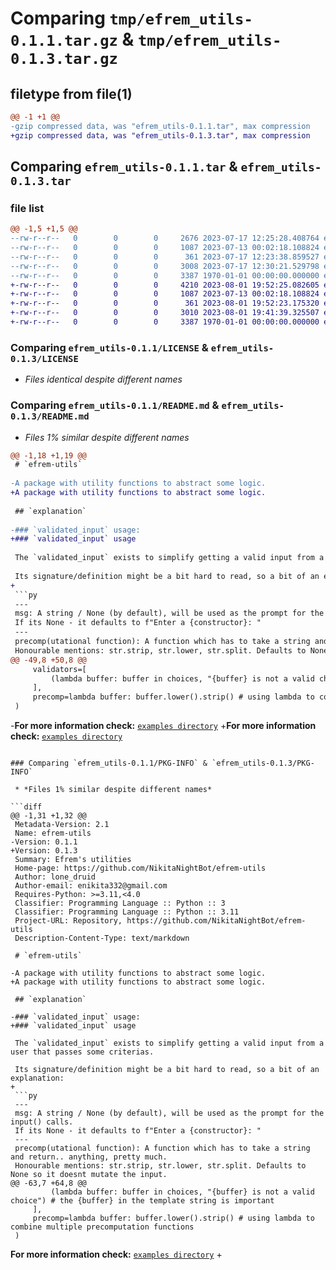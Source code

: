 # Comparing `tmp/efrem_utils-0.1.1.tar.gz` & `tmp/efrem_utils-0.1.3.tar.gz`

## filetype from file(1)

```diff
@@ -1 +1 @@
-gzip compressed data, was "efrem_utils-0.1.1.tar", max compression
+gzip compressed data, was "efrem_utils-0.1.3.tar", max compression
```

## Comparing `efrem_utils-0.1.1.tar` & `efrem_utils-0.1.3.tar`

### file list

```diff
@@ -1,5 +1,5 @@
--rw-r--r--   0        0        0     2676 2023-07-17 12:25:28.408764 efrem_utils-0.1.1/efrem_utils.py
--rw-r--r--   0        0        0     1087 2023-07-13 00:02:18.108824 efrem_utils-0.1.1/LICENSE
--rw-r--r--   0        0        0      361 2023-07-17 12:23:38.859527 efrem_utils-0.1.1/pyproject.toml
--rw-r--r--   0        0        0     3008 2023-07-17 12:30:21.529798 efrem_utils-0.1.1/README.md
--rw-r--r--   0        0        0     3387 1970-01-01 00:00:00.000000 efrem_utils-0.1.1/PKG-INFO
+-rw-r--r--   0        0        0     4210 2023-08-01 19:52:25.082605 efrem_utils-0.1.3/efrem_utils.py
+-rw-r--r--   0        0        0     1087 2023-07-13 00:02:18.108824 efrem_utils-0.1.3/LICENSE
+-rw-r--r--   0        0        0      361 2023-08-01 19:52:23.175320 efrem_utils-0.1.3/pyproject.toml
+-rw-r--r--   0        0        0     3010 2023-08-01 19:41:39.325507 efrem_utils-0.1.3/README.md
+-rw-r--r--   0        0        0     3387 1970-01-01 00:00:00.000000 efrem_utils-0.1.3/PKG-INFO
```

### Comparing `efrem_utils-0.1.1/LICENSE` & `efrem_utils-0.1.3/LICENSE`

 * *Files identical despite different names*

### Comparing `efrem_utils-0.1.1/README.md` & `efrem_utils-0.1.3/README.md`

 * *Files 1% similar despite different names*

```diff
@@ -1,18 +1,19 @@
 # `efrem-utils`
 
-A package with utility functions to abstract some logic. 
+A package with utility functions to abstract some logic.
 
 ## `explanation`
 
-### `validated_input` usage:
+### `validated_input` usage
 
 The `validated_input` exists to simplify getting a valid input from a user that passes some criterias.
 
 Its signature/definition might be a bit hard to read, so a bit of an explanation:
+
 ```py
 ---
 msg: A string / None (by default), will be used as the prompt for the input() calls.
 If its None - it defaults to f"Enter a {constructor}: "
 ---
 precomp(utational function): A function which has to take a string and return.. anything, pretty much.
 Honourable mentions: str.strip, str.lower, str.split. Defaults to None so it doesnt mutate the input.
@@ -49,8 +50,8 @@
     validators=[
         (lambda buffer: buffer in choices, "{buffer} is not a valid choice") # the {buffer} in the template string is important
     ],
     precomp=lambda buffer: buffer.lower().strip() # using lambda to combine multiple precomputation functions
 )
 ```
 
-**For more information check:** [`examples directory`](https://github.com/NikitaNightBot/efrem-utils/tree/main/examples)
+**For more information check:** [`examples directory`](https://github.com/NikitaNightBot/efrem-utils/tree/main/examples)
```

### Comparing `efrem_utils-0.1.1/PKG-INFO` & `efrem_utils-0.1.3/PKG-INFO`

 * *Files 1% similar despite different names*

```diff
@@ -1,31 +1,32 @@
 Metadata-Version: 2.1
 Name: efrem-utils
-Version: 0.1.1
+Version: 0.1.3
 Summary: Efrem's utilities
 Home-page: https://github.com/NikitaNightBot/efrem-utils
 Author: lone_druid
 Author-email: enikita332@gmail.com
 Requires-Python: >=3.11,<4.0
 Classifier: Programming Language :: Python :: 3
 Classifier: Programming Language :: Python :: 3.11
 Project-URL: Repository, https://github.com/NikitaNightBot/efrem-utils
 Description-Content-Type: text/markdown
 
 # `efrem-utils`
 
-A package with utility functions to abstract some logic. 
+A package with utility functions to abstract some logic.
 
 ## `explanation`
 
-### `validated_input` usage:
+### `validated_input` usage
 
 The `validated_input` exists to simplify getting a valid input from a user that passes some criterias.
 
 Its signature/definition might be a bit hard to read, so a bit of an explanation:
+
 ```py
 ---
 msg: A string / None (by default), will be used as the prompt for the input() calls.
 If its None - it defaults to f"Enter a {constructor}: "
 ---
 precomp(utational function): A function which has to take a string and return.. anything, pretty much.
 Honourable mentions: str.strip, str.lower, str.split. Defaults to None so it doesnt mutate the input.
@@ -63,7 +64,8 @@
         (lambda buffer: buffer in choices, "{buffer} is not a valid choice") # the {buffer} in the template string is important
     ],
     precomp=lambda buffer: buffer.lower().strip() # using lambda to combine multiple precomputation functions
 )
 ```
 
 **For more information check:** [`examples directory`](https://github.com/NikitaNightBot/efrem-utils/tree/main/examples)
+
```

